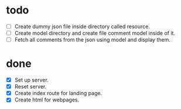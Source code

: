 # todo

- [ ] Create dummy json file inside directory called resource.
- [ ] Create model directory and create file comment model inside of it.
- [ ] Fetch all comments from the json using model and display them.

# done

- [x] Set up server.
- [x] Reset server.
- [x] Create index route for landing page.
- [x] Create html for webpages.
